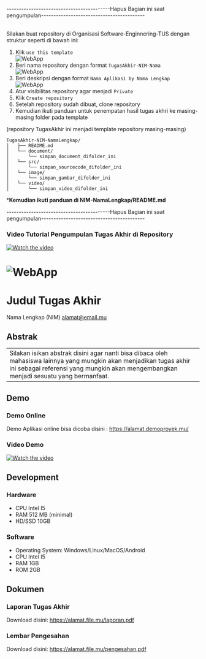 ------------------------------------------Hapus Bagian ini saat pengumpulan------------------------------------------

<br>
Silakan buat repository di Organisasi Software-Enginnering-TUS dengan struktur seperti di bawah ini:


1. Klik `use this template`
<br> ![WebApp](https://github.com/Software-Engineering-TUS/TugasAkhir-NIM-Nama/blob/main/images/hapus%20folder%20ini%20saat%20pengumpulan/Screenshot%202025-07-30%20155515.png)
2. Beri nama repository dengan format `TugasAkhir-NIM-Nama`
<br> ![WebApp](https://github.com/Software-Engineering-TUS/TugasAkhir-NIM-Nama/blob/main/images/hapus%20folder%20ini%20saat%20pengumpulan/Screenshot%202025-07-30%20155730.png)
3. Beri deskripsi dengan format `Nama Aplikasi by Nama Lengkap`
<br> ![WebApp](https://github.com/Software-Engineering-TUS/TugasAkhir-NIM-Nama/blob/main/images/hapus%20folder%20ini%20saat%20pengumpulan/Screenshot%202025-07-30%20155833.png)
4. Atur visibilitas repository agar menjadi `Private`
5. Klik `Create repository`
6. Setelah repository sudah dibuat, clone repository 
7. Kemudian ikuti panduan untuk penempatan hasil tugas akhri ke masing-masing folder pada template

(repository TugasAkhir ini menjadi template repository masing-masing)
```
TugasAkhir-NIM-NamaLengkap/
│   ├── README.md
│   └── document/
│       └── simpan_document_difolder_ini
│   └── src/
│       └── simpan_sourcecode_difolder_ini
│   └── image/
│       └── simpan_gambar_difolder_ini
│   └── video/
│       └── simpan_video_difolder_ini
```


***Kemudian ikuti panduan di NIM-NamaLengkap/README.md**
<br>

------------------------------------------Hapus Bagian ini saat pengumpulan------------------------------------------

### Video Tutorial Pengumpulan Tugas Akhir di Repository
[![Watch the video](https://img.youtube.com/vi/LbY8ARt44Dk/0.jpg)](https://youtu.be/LbY8ARt44Dk)

#

# ![WebApp](https://iharsh234.github.io/WebApp/images/demo/demo_landing.JPG) <!-- silakan ganti gambar dengan screenshoot aplikasi yang dikembangkan -->
# Judul Tugas Akhir
Nama Lengkap (NIM) alamat@email.mu
## Abstrak
<table>
<tr>
<td>
  Silakan isikan abstrak disini agar nanti bisa dibaca oleh mahasiswa lainnya yang mungkin akan menjadikan tugas akhir ini sebagai referensi yang mungkin akan mengembangkan menjadi sesuatu yang bermanfaat.
</td>
</tr>
</table>


## Demo
### Demo Online
<!-- Optional Kalau ada demo online -->
Demo Aplikasi online bisa dicoba disini :  https://alamat.demoproyek.mu/

### Video Demo
<!-- Wajib mencantumkan link video demo aplikasi, boleh link youtube atau link file video di github -->
[![Watch the video](https://img.youtube.com/vi/vVJtfoD8daU/0.jpg)](https://youtu.be/vVJtfoD8daU?si=ovdwehS8Y_-dEBmD)


## Development
<!-- Isikan kebutuhan hardware dan software(library, framework, dsb) disini -->
### Hardware
- CPU Intel I5
- RAM 512 MB (minimal)
- HD/SSD 10GB

### Software
- Operating System: Windows/Linux/MacOS/Android
- CPU Intel I5
- RAM 1GB
- ROM 2GB

## Dokumen

### Laporan Tugas Akhir
<!-- Laporan tugas akhir yang sudah direvisi paling akhir -->
Download disini: https://alamat.file.mu/laporan.pdf

### Lembar Pengesahan
<!-- Lembar Pengesahan yang sudah ditanda-tangani -->
Download disini: https://alamat.file.mu/pengesahan.pdf


